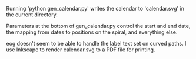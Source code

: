 Running 'python gen_calendar.py' writes the calendar to 'calendar.svg' in
the current directory.

Parameters at the bottom of gen_calendar.py control the start and end date,
the mapping from dates to positions on the spiral, and everything else.

eog doesn't seem to be able to handle the label text set on curved paths. I
use Inkscape to render calendar.svg to a PDF file for printing.